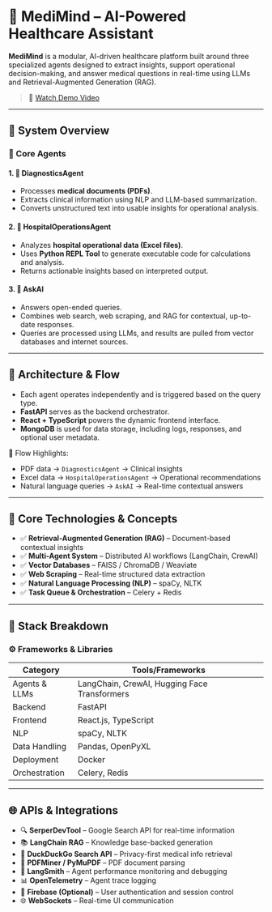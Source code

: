 # 🧠 MediMind – AI-Powered Healthcare Assistant

**MediMind** is a modular, AI-driven healthcare platform built around three specialized agents designed to extract insights, support operational decision-making, and answer medical questions in real-time using LLMs and Retrieval-Augmented Generation (RAG).

> 🎥 [Watch Demo Video](https://drive.google.com/file/d/1nOyM2Kefq_uoqo9UDfer5Dj9hfFCgL-6/view?usp=sharing)

---

## 🧩 System Overview

### 🤖 Core Agents

#### 1. 🧠 DiagnosticsAgent
- Processes **medical documents (PDFs)**.
- Extracts clinical information using NLP and LLM-based summarization.
- Converts unstructured text into usable insights for operational analysis.

#### 2. 🏥 HospitalOperationsAgent
- Analyzes **hospital operational data (Excel files)**.
- Uses **Python REPL Tool** to generate executable code for calculations and analysis.
- Returns actionable insights based on interpreted output.

#### 3. 💬 AskAI
- Answers open-ended queries.
- Combines web search, web scraping, and RAG for contextual, up-to-date responses.
- Queries are processed using LLMs, and results are pulled from vector databases and internet sources.

---

## 🔄 Architecture & Flow

- Each agent operates independently and is triggered based on the query type.
- **FastAPI** serves as the backend orchestrator.
- **React + TypeScript** powers the dynamic frontend interface.
- **MongoDB** is used for data storage, including logs, responses, and optional user metadata.

📌 Flow Highlights:
- PDF data → `DiagnosticsAgent` → Clinical insights  
- Excel data → `HospitalOperationsAgent` → Operational recommendations  
- Natural language queries → `AskAI` → Real-time contextual answers


---

## 🧪 Core Technologies & Concepts

- ✅ **Retrieval-Augmented Generation (RAG)** – Document-based contextual insights
- ✅ **Multi-Agent System** – Distributed AI workflows (LangChain, CrewAI)
- ✅ **Vector Databases** – FAISS / ChromaDB / Weaviate
- ✅ **Web Scraping** – Real-time structured data extraction
- ✅ **Natural Language Processing (NLP)** – spaCy, NLTK
- ✅ **Task Queue & Orchestration** – Celery + Redis

---

## 🧱 Stack Breakdown

### ⚙️ Frameworks & Libraries

| Category        | Tools/Frameworks |
|----------------|------------------|
| Agents & LLMs  | LangChain, CrewAI, Hugging Face Transformers |
| Backend        | FastAPI |
| Frontend       | React.js, TypeScript |
| NLP            | spaCy, NLTK |
| Data Handling  | Pandas, OpenPyXL |
| Deployment     | Docker |
| Orchestration  | Celery, Redis |

---

## 🌐 APIs & Integrations

- 🔍 **SerperDevTool** – Google Search API for real-time information
- 📚 **LangChain RAG** – Knowledge base-backed generation
- 🦆 **DuckDuckGo Search API** – Privacy-first medical info retrieval
- 📄 **PDFMiner / PyMuPDF** – PDF document parsing
- 🧠 **LangSmith** – Agent performance monitoring and debugging
- 📊 **OpenTelemetry** – Agent trace logging
- 🔐 **Firebase (Optional)** – User authentication and session control
- 🌐 **WebSockets** – Real-time UI communication





